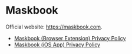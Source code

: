 # Maskbook

Official website: <https://maskbook.com>.

- [Maskbook (Browser Extension) Privacy Policy](privacy-policy-browser)
- [Maskbook (iOS App) Privacy Policy](privacy-policy-ios)
